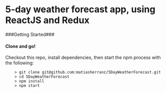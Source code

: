 # 5-day weather forecast app, using ReactJS and Redux

###Getting Started###

#### Clone and go! #####
Checkout this repo, install dependencies, then start the npm process with the following:

```
	> git clone git@github.com:matiasherranz/5DayWeatherForecast.git
	> cd 5DayWeatherForecast
	> npm install
	> npm start
```
